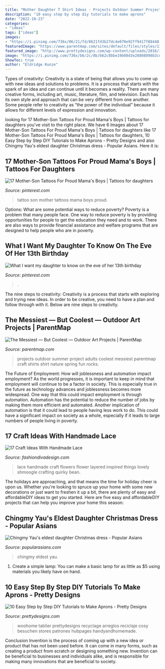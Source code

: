 ```yaml
---
title: "Mother Daughter T Shirt Ideas - Projects Outdoor Summer Project Adults Coolest Messiest Parentmap Craft Shirts Shirt Nature Spring Fun Rocks"
description: "10 easy step by step diy tutorials to make aprons"
date: "2022-10-23"
categories:
- "ideas"
tags: ["ideas"]
images:
- "https://i.pinimg.com/736x/06/21/fd/0621fd3b27dc4e070e92ff9417f88448.jpg"
featuredImage: "https://www.parentmap.com/sites/default/files/styles/1180x660_scaled_cropped/public/2019-05/Nature-Tie-Dye-Shirts-These-t-shirt-designs-were-made-from-rocks-leaves-twigs-other-things-found-in-nature.-This-is-a-fun-spring-or-summer-art-activity-craft-for-kids-or-for-adults_1.jpg?itok=DNZiMD3d"
featured_image: "http://www.prettydesigns.com/wp-content/uploads/2016/11/Make-Apron-from-Shirts.jpg"
image: "https://i.pinimg.com/736x/b6/2c/8b/b62c8bbe19b08d3e28808898b3cda164.jpg"
ShowToc: true
author: "Eldridge Kunze"
---
```



Types of creativity:
Creativity is a state of being that allows you to come up with new ideas and solutions to problems. It is a process that starts with the spark of an idea and can continue until it becomes a reality. There are many creative forms, including art, music, literature, film, and television. Each has its own style and approach that can be very different from one another. Some people refer to creativity as “the power of the individual” because it allows for different levels of expression and innovation.

	

		
looking for 17 Mother-Son Tattoos For Proud Mama&#039;s Boys | Tattoos for daughters you've visit to the right place. We have 6 Images about 17 Mother-Son Tattoos For Proud Mama&#039;s Boys | Tattoos for daughters like 17 Mother-Son Tattoos For Proud Mama&#039;s Boys | Tattoos for daughters, 10 Easy Step by Step DIY Tutorials to Make Aprons - Pretty Designs and also Chingmy Yau&#039;s eldest daughter Christmas dress - Popular Asians. Here it is:
		
    
## 17 Mother-Son Tattoos For Proud Mama&#039;s Boys | Tattoos For Daughters

<img loading=lazy src="https://i.pinimg.com/736x/b6/2c/8b/b62c8bbe19b08d3e28808898b3cda164.jpg" onerror="this.onerror=null;this.src='https://tse1.mm.bing.net/th?id=OIP.I92mVxurvvU8cyog4duspAHaHX&amp;pid=15.1';" alt="17 Mother-Son Tattoos For Proud Mama&#039;s Boys | Tattoos for daughters">

_Source: pinterest.com_

>tattoo son mother tattoos mama boys proud. 

	

Options: What are some potential ways to reduce poverty?
Poverty is a problem that many people face. One way to reduce poverty is by providing opportunities for people to get the education they need and to work. There are also ways to provide financial assistance and welfare programs that are designed to help people who are in poverty.

    
## What I Want My Daughter To Know On The Eve Of Her 13th Birthday

<img loading=lazy src="https://i.pinimg.com/736x/06/21/fd/0621fd3b27dc4e070e92ff9417f88448.jpg" onerror="this.onerror=null;this.src='https://tse1.mm.bing.net/th?id=OIP.5sL4dcXrUWW168jOca9BswHaLH&amp;pid=15.1';" alt="What I want my daughter to know on the eve of her 13th birthday">

_Source: pinterest.com_

>. 

	

The nine steps to creativity:
Creativity is a process that starts with exploring and trying new ideas. In order to be creative, you need to have a plan and follow through with it. Below are nine steps to creativity.

    
## The Messiest — But Coolest — Outdoor Art Projects | ParentMap

<img loading=lazy src="https://www.parentmap.com/sites/default/files/styles/1180x660_scaled_cropped/public/2019-05/Nature-Tie-Dye-Shirts-These-t-shirt-designs-were-made-from-rocks-leaves-twigs-other-things-found-in-nature.-This-is-a-fun-spring-or-summer-art-activity-craft-for-kids-or-for-adults_1.jpg?itok=DNZiMD3d" onerror="this.onerror=null;this.src='https://tse2.mm.bing.net/th?id=OIP.jU_BhQ67HMbUQ5yvGZ78zgHaEJ&amp;pid=15.1';" alt="The Messiest — But Coolest — Outdoor Art Projects | ParentMap">

_Source: parentmap.com_

>projects outdoor summer project adults coolest messiest parentmap craft shirts shirt nature spring fun rocks. 

	

The Future of Employment: How will joblessness and automation impact employment?
As the world progresses, it is important to keep in mind that employment will continue to be a factor in society. This is especially true in the future as technology advances and joblessness becomes more widespread. One way that this could impact employment is through automation. Automation has the potential to reduce the number of jobs by making them more efficient and automated. Another implication of automation is that it could lead to people having less work to do. This could have a significant impact on society as a whole, especially if it leads to large numbers of people living in poverty.

    
## 17 Craft Ideas With Handmade Lace

<img loading=lazy src="http://www.fashiondivadesign.com/wp-content/uploads/2013/03/Craft-Ideas-With-Handmade-Lace-1.jpg" onerror="this.onerror=null;this.src='https://tse3.mm.bing.net/th?id=OIP.V0q_2D-x3NTnnT6dd-ZG8AHaE6&amp;pid=15.1';" alt="17 Craft Ideas With Handmade Lace">

_Source: fashiondivadesign.com_

>lace handmade craft flowers flower layered inspired things lovely shmoogle crafting quirky bean. 

	

The holidays are approaching, and that means the time for holiday cheer is upon us. Whether you're looking to spruce up your home with some new decorations or just want to freshen it up a bit, there are plenty of easy and affordableDIY ideas to get you started. Here are five easy and affordableDIY projects that can help you improve your home this season: 

    
## Chingmy Yau&#039;s Eldest Daughter Christmas Dress - Popular Asians

<img loading=lazy src="https://www.popularasians.com/wp-content/uploads/2020/12/5-768x960.jpg" onerror="this.onerror=null;this.src='https://tse1.mm.bing.net/th?id=OIP.2sLBfnISk6VD6L7LMJc7TgHaJQ&amp;pid=15.1';" alt="Chingmy Yau&#039;s eldest daughter Christmas dress - Popular Asians">

_Source: popularasians.com_

>chingmy eldest yau. 

	

1. Create a simple lamp: You can make a basic lamp for as little as $5 using materials you likely have on hand.

    
## 10 Easy Step By Step DIY Tutorials To Make Aprons - Pretty Designs

<img loading=lazy src="http://www.prettydesigns.com/wp-content/uploads/2016/11/Make-Apron-from-Shirts.jpg" onerror="this.onerror=null;this.src='https://tse1.mm.bing.net/th?id=OIP.4o36pNnK2rnonZn7HBDSJAAAAA&amp;pid=15.1';" alt="10 Easy Step by Step DIY Tutorials to Make Aprons - Pretty Designs">

_Source: prettydesigns.com_

>woohome tablier prettydesigns recyclage arreglos reciclaje cosy besuchen stores patrones hubpages handyandhomemade. 

	

Conclusion
Invention is the process of coming up with a new idea or product that has not been used before. It can come in many forms, such as creating a product from scratch or designing something new. Invention can be beneficial to businesses and individuals alike, and is responsible for making many innovations that are beneficial to society.

